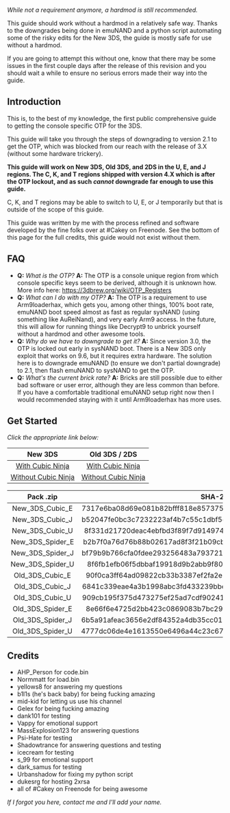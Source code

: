 *While not a requirement anymore, a hardmod is still recommended.*

This guide should work without a hardmod in a relatively safe way. Thanks to the downgrades being done in emuNAND and a python script automating some of the risky edits for the New 3DS, the guide is mostly safe for use without a hardmod.

If you are going to attempt this without one, know that there may be some issues in the first couple days after the release of this revision and you should wait a while to ensure no serious errors made their way into the guide.

## Introduction

This is, to the best of my knowledge, the first public comprehensive guide to getting the console specific OTP for the 3DS.

This guide will take you through the steps of downgrading to version 2.1 to get the OTP, which was blocked from our reach with the release of 3.X (without some hardware trickery).

**This guide will work on New 3DS, Old 3DS, and 2DS in the U, E, and J regions. The C, K, and T regions shipped with version 4.X which is after the OTP lockout, and as such *cannot* downgrade far enough to use this guide.**

C, K, and T regions may be able to switch to U, E, or J temporarily but that is outside of the scope of this guide.

This guide was written by me with the process refined and software developed by the fine folks over at #Cakey on Freenode. See the bottom of this page for the full credits, this guide would not exist without them.

## FAQ

+ **Q:** *What is the OTP?*
  **A:** The OTP is a console unique region from which console specific keys seem to be derived, although it is unknown how. More info here: https://3dbrew.org/wiki/OTP_Registers
+ **Q:** *What can I do with my OTP?*
  **A:** The OTP is a requirement to use Arm9loaderhax, which gets you, among other things, 100% boot rate, emuNAND boot speed almost as fast as regular sysNAND (using something like AuReiNand), and very early Arm9 access. In the future, this will allow for running things like Decrypt9 to unbrick yourself without a hardmod and other awesome tools.
+ **Q:** *Why do we have to downgrade to get it?*
  **A:** Since version 3.0, the OTP is locked out early in sysNAND boot. There is a New 3DS only exploit that works on 9.6, but it requires extra hardware. The solution here is to downgrade emuNAND (to ensure we don't partial downgrade) to 2.1, then flash emuNAND to sysNAND to get the OTP.
+ **Q:** *What's the current brick rate?*
  **A:** Bricks are still possible due to either bad software or user error, although they are less common than before. If you have a comfortable traditional emuNAND setup right now then I would recommended staying with it until Arm9loaderhax has more uses.

## Get Started

*Click the appropriate link below:*

New 3DS | Old 3DS / 2DS
:---: | :---:
[With Cubic Ninja](https://github.com/Plailect/OTP/blob/master/New_3DS_Cubic.md) | [With Cubic Ninja](https://github.com/Plailect/OTP/blob/master/Old_3DS_Cubic.md)
[Without Cubic Ninja](https://github.com/Plailect/OTP/blob/master/New_3DS_Spider.md) | [Without Cubic Ninja](https://github.com/Plailect/OTP/blob/master/Old_3DS_Spider.md)

Pack .zip | SHA-256
:---: | :---:
New_3DS_Cubic_E | 7317e6ba08d69e081b82bfff818e857375259965ac0154201ea027bf766954e0
New_3DS_Cubic_J | b52047fe0bc3c7232223af4b7c55c1dbf5d32d0b74e8ad351b9be3316040c488
New_3DS_Cubic_U | 8f331d21720deac4ebfbd3f89f7d914974044d1d1fb5447bdd728ef1f8049217
New_3DS_Spider_E | b2b7f0a76d76b88b02617ad8f3f21b09cb81d351a3563c527ec0fa07fd947213
New_3DS_Spider_J | bf79b9b766cfa0fdee293256483a79372154cb115d82ad762484a41ea0715e5e
New_3DS_Spider_U | 8f6fb1efb06f5dbbaf19918d9b2abb9f80340a169ab797fef3677c21b8fdd6d0
Old_3DS_Cubic_E | 90f0ca3ff64ad09822cb33b3387ef2fa2e2702ab39bdf7dd0c9755b17dc9f7bb
Old_3DS_Cubic_J | 6841c339eae4a3b1998abc3fd433239bbe8823f8d504159e330fe241d74035f1
Old_3DS_Cubic_U | 909cb195f375d473275ef25ad7cdf90241ddb40d2c374f3746870b4b32d0317f
Old_3DS_Spider_E | 8e66f6e4725d2bb423c0869083b7bc29be2fb69fa283f6ac8fceffba6a267877
Old_3DS_Spider_J | 6b5a91afeac3656e2df84352a4db35cc0166202bd21e94a48d170a79d57c2d14
Old_3DS_Spider_U | 4777dc06de4e1613550e6496a44c23c67c99c7435f9eae03064357c6ee17a7fb

## Credits

+ AHP_Person for code.bin
+ Normmatt for load.bin
+ yellows8 for answering my questions
+ b1l1s (he's back baby) for being fucking amazing
+ mid-kid for letting us use his channel
+ Gelex for being fucking amazing
+ dank101 for testing
+ Vappy for emotional support
+ MassExplosion123 for answering questions
+ Psi-Hate for testing
+ Shadowtrance for answering questions and testing
+ icecream for testing
+ s_99 for emotional support
+ dark_samus for testing
+ Urbanshadow for fixing my python script
+ dukesrg for hosting 2xrsa
+ all of #Cakey on Freenode for being awesome

*If I forgot you here, contact me and I'll add your name.*
